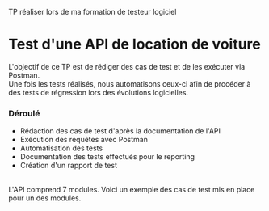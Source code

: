 TP réaliser lors de ma formation de testeur logiciel
# Test d'une API de location de voiture
L'objectif de ce TP est de rédiger des cas de test et de les exécuter via Postman.<br/>
Une fois les tests réalisés, nous automatisons ceux-ci afin de procéder à des tests de régression lors des évolutions logicielles.

### Déroulé 
  - Rédaction des cas de test d'après la documentation de l'API
  - Exécution des requêtes avec Postman
  - Automatisation des tests
  - Documentation des tests effectués pour le reporting
  - Création d'un rapport de test

<br/>
L'API comprend 7 modules. Voici un exemple des cas de test mis en place pour un des modules.
<br/>

